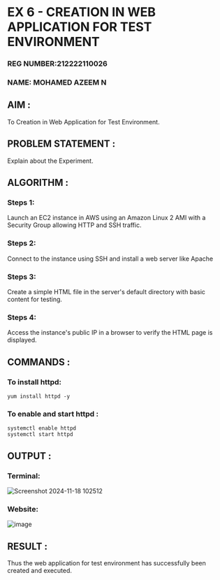  # EX 6 - CREATION IN WEB APPLICATION FOR TEST ENVIRONMENT
 
### REG NUMBER:212222110026
### NAME: MOHAMED AZEEM N

 ## AIM :
  To Creation in Web Application for Test Environment.
       
## PROBLEM STATEMENT :

Explain about the Experiment.

## ALGORITHM :

### Steps 1:
Launch an EC2 instance in AWS using an Amazon Linux 2 AMI with a Security Group allowing HTTP and SSH traffic.

### Steps 2:
Connect to the instance using SSH and install a web server like Apache

### Steps 3:
Create a simple HTML file in the server's default directory with basic content for testing.

### Steps 4:
Access the instance's public IP in a browser to verify the HTML page is displayed.

## COMMANDS :

### To install httpd:
```
yum install httpd -y
```
### To enable and start httpd :
```
systemctl enable httpd
systemctl start httpd
```

## OUTPUT :

### Terminal:
![Screenshot 2024-11-18 102512](https://github.com/user-attachments/assets/3ffc8825-7290-43c9-bdfa-d18ff6d16772)

### Website:
![image](https://github.com/user-attachments/assets/f63dc64f-c2ea-4aa8-9d6c-02b56b96adc1)

## RESULT :

 Thus the web application for test environment has successfully been created and executed.

  


